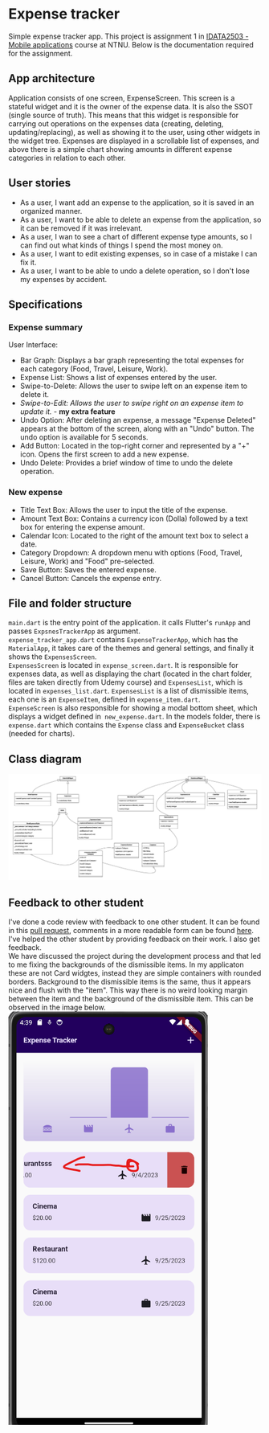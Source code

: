 # Expense tracker


Simple expense tracker app. This project is assignment 1 in [IDATA2503 - Mobile applications](https://www.ntnu.edu/studies/courses/IDATA2503) course at NTNU. Below is the documentation required for the assignment.  



## App architecture
Application consists of one screen, ExpenseScreen. This screen is a stateful widget and it is the owner of the expense data. It is also the SSOT (single source of truth). This means that this widget is responsible for carrying  out operations on the expenses data (creating, deleting, updating/replacing), as well as showing it to the user, using other widgets in the widget tree. Expenses are displayed in a scrollable list of expenses, and above there is a simple chart showing amounts in different expense categories in relation to each other.  

## User stories
 - As a user, I want add an expense to the application, so it is saved in an organized manner.  
 - As a user, I want to be able to delete an expense from the application, so it can be removed if it was irrelevant.  
 - As a user, I wan to see a chart of different expense type amounts, so I can find out what kinds of things I spend the most money on.  
 - As a user, I want to edit existing expenses, so in case of a mistake I can fix it.  
 - As a user, I want to be able to undo a delete operation, so I don't lose my expenses by accident.  
 
## Specifications
### Expense summary
User Interface:
- Bar Graph: Displays a bar graph representing the total expenses for each category (Food, Travel, Leisure, Work).
- Expense List: Shows a list of expenses entered by the user.
- Swipe-to-Delete: Allows the user to swipe left on an expense item to delete it.
- *Swipe-to-Edit: Allows the user to swipe right on an expense item to update it.* - **my extra feature**
- Undo Option: After deleting an expense, a message "Expense Deleted" appears at the bottom of the screen, along with an "Undo" button. The undo option is available for 5 seconds.
- Add Button: Located in the top-right corner and represented by a "+" icon. Opens the first screen to add a new expense.
- Undo Delete: Provides a brief window of time to undo the delete operation.
### New expense 
- Title Text Box: Allows the user to input the title of the expense.
- Amount Text Box: Contains a currency icon (Dolla) followed by a text box for entering the expense amount.
- Calendar Icon: Located to the right of the amount text box to select a date.
- Category Dropdown: A dropdown menu with options (Food, Travel, Leisure, Work) and "Food" pre-selected.
- Save Button: Saves the entered expense.
- Cancel Button: Cancels the expense entry.

## File and folder structure
`main.dart` is the entry point of the application. it calls Flutter's  `runApp` and passes `ExpsnesTrackerApp` as argument.  
`expense_tracker_app.dart` contains `ExpenseTrackerApp`, which has the `MaterialApp`, it takes care of the themes and general settings, and finally it shows the `ExpensesScreen`.  
`ExpensesScreen` is located in `expense_screen.dart`.  It is responsible for expenses data, as well as displaying the chart (located in the chart folder, files are taken directly from Udemy course) and `ExpensesList`, which is located in `expenses_list.dart`.
`ExpensesList` is a list of dismissible items, each one is an `ExpenseItem`, defined in `expense_item.dart`.  
`ExpenseScreen` is also responsible for showing a modal bottom sheet, which displays a widget defined in` new_expense.dart`.
In the models folder, there is `expense.dart` which contains the `Expense` class and `ExpenseBucket` class (needed for charts).

## Class diagram
![class diagram](./documents/umldiagram.png)

## Feedback to other student
I've done a code review with feedback to one other student. It can be found in this [pull request](https://github.com/Oransj/Expense-tracker-project/pull/1), comments in a more readable form can be found [here](https://github.com/Oransj/Expense-tracker-project/pull/1/commits/cdfffa27ce896b7db9b9a16eea8858951ee35003).  
I've helped the other  student by providing feedback on their work. I also get feedback.  
We have discussed the project during the development process and that led to me fixing the backgrounds of the dismissible items. In my applicaton these are not Card widgtes, instead they are simple containers with rounded borders. Background to the dismissible items is the same, thus it appears nice and flush with the "item". This way there is no weird looking margin between the item and the background of the dismissible item. This can be observed in the image below.  
![cropped out image of the dismissible item being dismissed, background is visibly flush with the item](./documents/image.png)